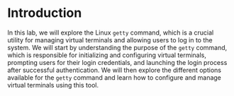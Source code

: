 # Introduction

In this lab, we will explore the Linux `getty` command, which is a crucial utility for managing virtual terminals and allowing users to log in to the system. We will start by understanding the purpose of the `getty` command, which is responsible for initializing and configuring virtual terminals, prompting users for their login credentials, and launching the login process after successful authentication. We will then explore the different options available for the `getty` command and learn how to configure and manage virtual terminals using this tool.
